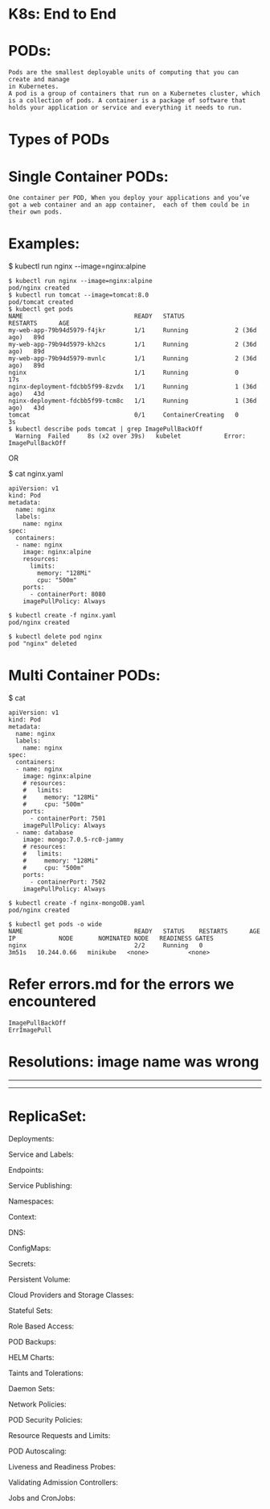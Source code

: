 # K8s: End to End 

# PODs: 
```
Pods are the smallest deployable units of computing that you can create and manage
in Kubernetes.
A pod is a group of containers that run on a Kubernetes cluster, which is a collection of pods. A container is a package of software that holds your application or service and everything it needs to run.
```

# Types of PODs

# Single Container PODs:

```
One container per POD, When you deploy your applications and you’ve got a web container and an app container,  each of them could be in their own pods.
```

# Examples:
$ kubectl run nginx --image=nginx:alpine
```
$ kubectl run nginx --image=nginx:alpine
pod/nginx created
$ kubectl run tomcat --image=tomcat:8.0
pod/tomcat created
$ kubectl get pods
NAME                               READY   STATUS              RESTARTS      AGE
my-web-app-79b94d5979-f4jkr        1/1     Running             2 (36d ago)   89d
my-web-app-79b94d5979-kh2cs        1/1     Running             2 (36d ago)   89d
my-web-app-79b94d5979-mvnlc        1/1     Running             2 (36d ago)   89d
nginx                              1/1     Running             0             17s
nginx-deployment-fdcbb5f99-8zvdx   1/1     Running             1 (36d ago)   43d
nginx-deployment-fdcbb5f99-tcm8c   1/1     Running             1 (36d ago)   43d
tomcat                             0/1     ContainerCreating   0             3s
$ kubectl describe pods tomcat | grep ImagePullBackOff
  Warning  Failed     8s (x2 over 39s)   kubelet            Error: ImagePullBackOff
```

OR

$ cat nginx.yaml
```
apiVersion: v1
kind: Pod
metadata:
  name: nginx
  labels:
    name: nginx
spec:
  containers:
  - name: nginx 
    image: nginx:alpine
    resources:
      limits:
        memory: "128Mi"
        cpu: "500m"
    ports:
      - containerPort: 8080
    imagePullPolicy: Always

$ kubectl create -f nginx.yaml 
pod/nginx created

$ kubectl delete pod nginx
pod "nginx" deleted
```

# Multi Container PODs:

$ cat 
```
apiVersion: v1
kind: Pod
metadata:
  name: nginx
  labels:
    name: nginx 
spec:
  containers:
  - name: nginx
    image: nginx:alpine
    # resources:
    #   limits:
    #     memory: "128Mi"
    #     cpu: "500m"
    ports:
      - containerPort: 7501
    imagePullPolicy: Always
  - name: database
    image: mongo:7.0.5-rc0-jammy
    # resources:
    #   limits:
    #     memory: "128Mi"
    #     cpu: "500m"
    ports:
      - containerPort: 7502
    imagePullPolicy: Always
      
$ kubectl create -f nginx-mongoDB.yaml 
pod/nginx created

$ kubectl get pods -o wide
NAME                               READY   STATUS    RESTARTS      AGE     IP            NODE       NOMINATED NODE   READINESS GATES
nginx                              2/2     Running   0             3m51s   10.244.0.66   minikube   <none>           <none>
```

# Refer errors.md for the errors we encountered 
```
ImagePullBackOff
ErrImagePull
```

# Resolutions: image name was wrong

-------------------------------------------------------------------------------------------------------------------------
-------------------------------------------------------------------------------------------------------------------------

# ReplicaSet:



Deployments:

Service and Labels:

Endpoints:

Service Publishing:

Namespaces:

Context:

DNS:

ConfigMaps:

Secrets:

Persistent Volume:

Cloud Providers and Storage Classes:

Stateful Sets:

Role Based Access:

POD Backups:

HELM Charts:

Taints and Tolerations:

Daemon Sets:

Network Policies:

POD Security Policies:

Resource Requests and Limits:

POD Autoscaling:

Liveness and Readiness Probes:

Validating Admission Controllers:

Jobs and CronJobs:


